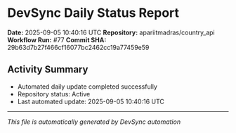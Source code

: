# DevSync Daily Status Report

**Date:** 2025-09-05 10:40:16 UTC
**Repository:** apariitmadras/country_api
**Workflow Run:** #77
**Commit SHA:** 29b63d7b27f466cf16077bc2462cc19a77459e59

## Activity Summary
- Automated daily update completed successfully
- Repository status: Active
- Last automated update: 2025-09-05 10:40:16 UTC

---
*This file is automatically generated by DevSync automation*
